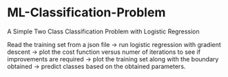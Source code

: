# ML-Classification-Problem
A Simple Two Class Classification Problem with Logistic Regression

Read the training set from a json file -> run logistic regression with gradient descent -> plot the cost function versus numer of iterations to see if improvements are required -> plot the training set along with the boundary obtained -> predict classes based on the obtained parameters.
